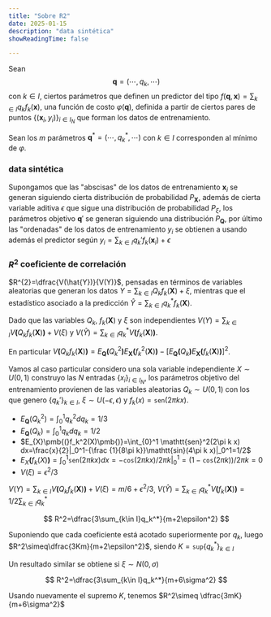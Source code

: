 ```yaml
---
title: "Sobre R2"
date: 2025-01-15
description: "data sintética"
showReadingTime: false

---
```



Sean $$\pmb{q}=(\cdots,q_k,\cdots)$$ con $k\in I$, ciertos parámetros que definen un predictor del tipo $f(\pmb{q},\pmb{x})=\sum_{k\in I}q_kf_k(\pmb{x})$, una función de costo $\varphi(\pmb{q})$, definida a partir de ciertos pares de puntos $\{(\pmb{x}_i,y_i)\}_{i\in I_N}$ que forman los datos de entrenamiento.

Sean los $m$ parámetros $\pmb{q}^*=(\cdots,q_k^*,\cdots)$ con $k\in I$ corresponden al mínimo de $\varphi$.

### data sintética

Supongamos que las "abscisas" de los datos de entrenamiento $\pmb{x}_i$ se generan siguiendo cierta distribución de probabilidad $P_{\pmb{X}}$, además de cierta variable aditiva $\epsilon$ que sigue una distribución de probabilidad $P_{\xi}$, los parámetros objetivo $\pmb{q}'$ se generan siguiendo una distribución $P_{\pmb{Q}}$, por último las "ordenadas" de los datos de entrenamiento $y_i$ se obtienen a usando además el predictor según
$y_i=\sum_{k\in I}q_k' f_k(\pmb{x}_i)+\epsilon$

### $R^2$ coeficiente de correlación

$R^{2}=\dfrac{V(\hat{Y})}{V(Y)}$, pensadas en términos de variables aleatorias que generan los datos $Y=\sum_{k\in I}Q_kf_k(\pmb{X})+\xi$, mientras que el estadístico asociado a la predicción  $\hat{Y}=\sum_{k\in I}q_k^*f_k(\pmb{X})$.

Dado que las variables $Q_k$,  $f_k(\pmb{X})$ y  $\xi$ son independientes $V(Y)=\sum_{k\in I}V\pmb{(}Q_kf_k(\pmb{X})\pmb{)}+V(\xi)$ y $V(\hat{Y})=\sum_{k\in I}q_k^*V\pmb{(}f_k(\pmb{X})\pmb{)}$.

En particular $V\pmb{(}Q_kf_k(\pmb{X})\pmb{)}=E_{\pmb{Q}}\pmb{(}Q_k^2\pmb{)}E_{\pmb{X}}\pmb{(}f_k^2(\pmb{X})\pmb{)}-[E_{\pmb{Q}}\pmb{(}Q_k\pmb{)}E_{\pmb{X}}\pmb{(}f_k(\pmb{X})\pmb{)}]^2$.

Vamos al caso particular considero una sola variable independiente $X\sim U(0,1)$ construyo las $N$ entradas $\{x_i\}_{i\in I_N}$, los parámetros objetivo del entrenamiento provienen de las variables aleatorias $Q_k\sim U(0,1)$ con los que genero $\{q_k'\}_{k\in I}$, $\xi\sim U(-\epsilon,\epsilon)$ y $f_k(x)=\mathtt{sen}(2\pi k x)$.

* $E_{\pmb{Q}}(Q_k^2)=\int_{0}^1 q_k^2dq_k=1/3$
* $E_{\pmb{Q}}(Q_k)=\int_{0}^1 q_kdq_k=1/2$
* $E_{X}\pmb{(}f_k^2(X)\pmb{)}=\int_{0}^1 \mathtt{sen}^2(2\pi k x) dx=\frac{x}{2}|_0^1-{\frac {1}{8\pi k}}\mathtt{sin}(4\pi k x)|_0^1=1/2$
* $E_{X}\pmb{(}f_k(X)\pmb{)}=\int_{0}^1 \mathtt{sen}(2\pi k x) dx=-\mathtt{cos}(2\pi k x)/2\pi k|_0^1=(1-\mathtt{cos}(2\pi k))/2\pi k=0$
* $V(\xi)=\epsilon^2/3$

$V(Y)=\sum_{k\in I}V\pmb{(}Q_kf_k(\pmb{X})\pmb{)}+V(\xi)=m/6+\epsilon^2/3$, $V(\hat{Y})=\sum_{k\in I}q_k^*V\pmb{(}f_k(\pmb{X})\pmb{)}=1/2\sum_{k\in I}q^*_k$

$$
R^2=\dfrac{3\sum_{k\in I}q_k^*}{m+2\epsilon^2}
$$

Suponiendo que cada coeficiente está acotado superiormente por $q_k$, luego $R^2\simeq\dfrac{3Km}{m+2\epsilon^2}$, siendo $K=\mathtt{sup}\{q_k^*\}_{k\in I}$

Un resultado similar se obtiene si $\xi\sim N(0,\sigma)$

$$
R^2=\dfrac{3\sum_{k\in I}q_k^*}{m+6\sigma^2}
$$

Usando nuevamente el supremo $K$, tenemos $R^2\simeq \dfrac{3mK}{m+6\sigma^2}$

